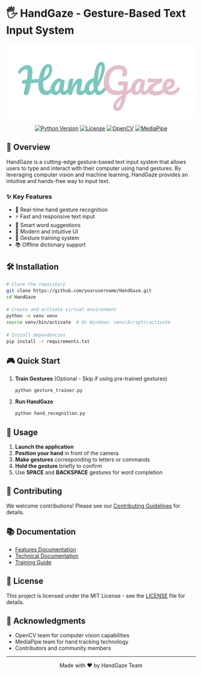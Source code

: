 # 🖐 HandGaze - Gesture-Based Text Input System

<div align="center">

![HandGaze Logo](docs/images/logo.png)

[![Python Version](https://img.shields.io/badge/python-3.11-blue.svg)](https://www.python.org/downloads/)
[![License](https://img.shields.io/badge/license-MIT-green.svg)](LICENSE)
[![OpenCV](https://img.shields.io/badge/OpenCV-4.8.0-red.svg)](https://opencv.org/)
[![MediaPipe](https://img.shields.io/badge/MediaPipe-0.10.5-orange.svg)](https://mediapipe.dev/)

</div>

## 🚀 Overview

HandGaze is a cutting-edge gesture-based text input system that allows users to type and interact with their computer using hand gestures. By leveraging computer vision and machine learning, HandGaze provides an intuitive and hands-free way to input text.

### ✨ Key Features

- 🎯 Real-time hand gesture recognition
- ⚡️ Fast and responsive text input
- 📝 Smart word suggestions
- 🎨 Modern and intuitive UI
- 🔄 Gesture training system
- 📚 Offline dictionary support

## 🛠 Installation

```bash
# Clone the repository
git clone https://github.com/yourusername/HandGaze.git
cd HandGaze

# Create and activate virtual environment
python -m venv venv
source venv/bin/activate  # On Windows: venv\Scripts\activate

# Install dependencies
pip install -r requirements.txt
```

## 🎮 Quick Start

1. **Train Gestures** (Optional - Skip if using pre-trained gestures)
   ```bash
   python gesture_trainer.py
   ```

2. **Run HandGaze**
   ```bash
   python hand_recognition.py
   ```

## 🎯 Usage

1. **Launch the application**
2. **Position your hand** in front of the camera
3. **Make gestures** corresponding to letters or commands
4. **Hold the gesture** briefly to confirm
5. Use **SPACE** and **BACKSPACE** gestures for word completion

## 🤝 Contributing

We welcome contributions! Please see our [Contributing Guidelines](docs/CONTRIBUTING.md) for details.

## 📚 Documentation

- [Features Documentation](docs/FEATURES.md)
- [Technical Documentation](docs/README.md)
- [Training Guide](docs/TRAINING.md)

## 📝 License

This project is licensed under the MIT License - see the [LICENSE](LICENSE) file for details.

## 🙏 Acknowledgments

- OpenCV team for computer vision capabilities
- MediaPipe team for hand tracking technology
- Contributors and community members

---
<div align="center">
Made with ❤️ by HandGaze Team
</div>
